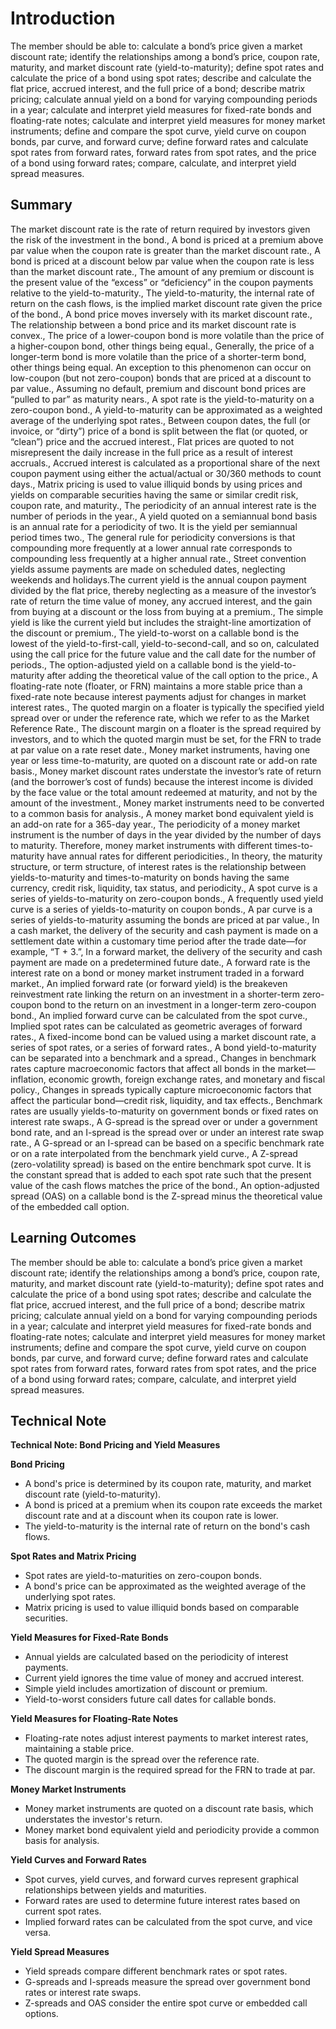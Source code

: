 # Introduction

The member should be able to: calculate a bond’s price given a market discount rate; identify the relationships among a bond’s price, coupon rate, maturity, and market discount rate (yield-to-maturity); define spot rates and calculate the price of a bond using spot rates; describe and calculate the flat price, accrued interest, and the full price of a bond; describe matrix pricing; calculate annual yield on a bond for varying compounding periods in a year; calculate and interpret yield measures for fixed-rate bonds and floating-rate notes; calculate and interpret yield measures for money market instruments; define and compare the spot curve, yield curve on coupon bonds, par curve, and forward curve; define forward rates and calculate spot rates from forward rates, forward rates from spot rates, and the price of a bond using forward rates; compare, calculate, and interpret yield spread measures.

## Summary

The market discount rate is the rate of return required by investors given the risk of the investment in the bond., A bond is priced at a premium above par value when the coupon rate is greater than the market discount rate., A bond is priced at a discount below par value when the coupon rate is less than the market discount rate., The amount of any premium or discount is the present value of the “excess” or “deficiency” in the coupon payments relative to the yield-to-maturity., The yield-to-maturity, the internal rate of return on the cash flows, is the implied market discount rate given the price of the bond., A bond price moves inversely with its market discount rate., The relationship between a bond price and its market discount rate is convex., The price of a lower-coupon bond is more volatile than the price of a higher-coupon bond, other things being equal., Generally, the price of a longer-term bond is more volatile than the price of a shorter-term bond, other things being equal. An exception to this phenomenon can occur on low-coupon (but not zero-coupon) bonds that are priced at a discount to par value., Assuming no default, premium and discount bond prices are “pulled to par” as maturity nears., A spot rate is the yield-to-maturity on a zero-coupon bond., A yield-to-maturity can be approximated as a weighted average of the underlying spot rates., Between coupon dates, the full (or invoice, or “dirty”) price of a bond is split between the flat (or quoted, or “clean”) price and the accrued interest., Flat prices are quoted to not misrepresent the daily increase in the full price as a result of interest accruals., Accrued interest is calculated as a proportional share of the next coupon payment using either the actual/actual or 30/360 methods to count days., Matrix pricing is used to value illiquid bonds by using prices and yields on comparable securities having the same or similar credit risk, coupon rate, and maturity., The periodicity of an annual interest rate is the number of periods in the year., A yield quoted on a semiannual bond basis is an annual rate for a periodicity of two. It is the yield per semiannual period times two., The general rule for periodicity conversions is that compounding more frequently at a lower annual rate corresponds to compounding less frequently at a higher annual rate., Street convention yields assume payments are made on scheduled dates, neglecting weekends and holidays.The current yield is the annual coupon payment divided by the flat price, thereby neglecting as a measure of the investor’s rate of return the time value of money, any accrued interest, and the gain from buying at a discount or the loss from buying at a premium., The simple yield is like the current yield but includes the straight-line amortization of the discount or premium., The yield-to-worst on a callable bond is the lowest of the yield-to-first-call, yield-to-second-call, and so on, calculated using the call price for the future value and the call date for the number of periods., The option-adjusted yield on a callable bond is the yield-to-maturity after adding the theoretical value of the call option to the price., A floating-rate note (floater, or FRN) maintains a more stable price than a fixed-rate note because interest payments adjust for changes in market interest rates., The quoted margin on a floater is typically the specified yield spread over or under the reference rate, which we refer to as the Market Reference Rate., The discount margin on a floater is the spread required by investors, and to which the quoted margin must be set, for the FRN to trade at par value on a rate reset date., Money market instruments, having one year or less time-to-maturity, are quoted on a discount rate or add-on rate basis., Money market discount rates understate the investor’s rate of return (and the borrower’s cost of funds) because the interest income is divided by the face value or the total amount redeemed at maturity, and not by the amount of the investment., Money market instruments need to be converted to a common basis for analysis., A money market bond equivalent yield is an add-on rate for a 365-day year., The periodicity of a money market instrument is the number of days in the year divided by the number of days to maturity. Therefore, money market instruments with different times-to-maturity have annual rates for different periodicities., In theory, the maturity structure, or term structure, of interest rates is the relationship between yields-to-maturity and times-to-maturity on bonds having the same currency, credit risk, liquidity, tax status, and periodicity., A spot curve is a series of yields-to-maturity on zero-coupon bonds., A frequently used yield curve is a series of yields-to-maturity on coupon bonds., A par curve is a series of yields-to-maturity assuming the bonds are priced at par value., In a cash market, the delivery of the security and cash payment is made on a settlement date within a customary time period after the trade date—for example, “T + 3.”, In a forward market, the delivery of the security and cash payment are made on a predetermined future date., A forward rate is the interest rate on a bond or money market instrument traded in a forward market., An implied forward rate (or forward yield) is the breakeven reinvestment rate linking the return on an investment in a shorter-term zero-coupon bond to the return on an investment in a longer-term zero-coupon bond., An implied forward curve can be calculated from the spot curve., Implied spot rates can be calculated as geometric averages of forward rates., A fixed-income bond can be valued using a market discount rate, a series of spot rates, or a series of forward rates., A bond yield-to-maturity can be separated into a benchmark and a spread., Changes in benchmark rates capture macroeconomic factors that affect all bonds in the market—inflation, economic growth, foreign exchange rates, and monetary and fiscal policy., Changes in spreads typically capture microeconomic factors that affect the particular bond—credit risk, liquidity, and tax effects., Benchmark rates are usually yields-to-maturity on government bonds or fixed rates on interest rate swaps., A G-spread is the spread over or under a government bond rate, and an I-spread is the spread over or under an interest rate swap rate., A G-spread or an I-spread can be based on a specific benchmark rate or on a rate interpolated from the benchmark yield curve., A Z-spread (zero-volatility spread) is based on the entire benchmark spot curve. It is the constant spread that is added to each spot rate such that the present value of the cash flows matches the price of the bond., An option-adjusted spread (OAS) on a callable bond is the Z-spread minus the theoretical value of the embedded call option.

## Learning Outcomes

The member should be able to: calculate a bond’s price given a market discount rate; identify the relationships among a bond’s price, coupon rate, maturity, and market discount rate (yield-to-maturity); define spot rates and calculate the price of a bond using spot rates; describe and calculate the flat price, accrued interest, and the full price of a bond; describe matrix pricing; calculate annual yield on a bond for varying compounding periods in a year; calculate and interpret yield measures for fixed-rate bonds and floating-rate notes; calculate and interpret yield measures for money market instruments; define and compare the spot curve, yield curve on coupon bonds, par curve, and forward curve; define forward rates and calculate spot rates from forward rates, forward rates from spot rates, and the price of a bond using forward rates; compare, calculate, and interpret yield spread measures.

## Technical Note

**Technical Note: Bond Pricing and Yield Measures**

**Bond Pricing**

* A bond's price is determined by its coupon rate, maturity, and market discount rate (yield-to-maturity).
* A bond is priced at a premium when its coupon rate exceeds the market discount rate and at a discount when its coupon rate is lower.
* The yield-to-maturity is the internal rate of return on the bond's cash flows.

**Spot Rates and Matrix Pricing**

* Spot rates are yield-to-maturities on zero-coupon bonds.
* A bond's price can be approximated as the weighted average of the underlying spot rates.
* Matrix pricing is used to value illiquid bonds based on comparable securities.

**Yield Measures for Fixed-Rate Bonds**

* Annual yields are calculated based on the periodicity of interest payments.
* Current yield ignores the time value of money and accrued interest.
* Simple yield includes amortization of discount or premium.
* Yield-to-worst considers future call dates for callable bonds.

**Yield Measures for Floating-Rate Notes**

* Floating-rate notes adjust interest payments to market interest rates, maintaining a stable price.
* The quoted margin is the spread over the reference rate.
* The discount margin is the required spread for the FRN to trade at par.

**Money Market Instruments**

* Money market instruments are quoted on a discount rate basis, which understates the investor's return.
* Money market bond equivalent yield and periodicity provide a common basis for analysis.

**Yield Curves and Forward Rates**

* Spot curves, yield curves, and forward curves represent graphical relationships between yields and maturities.
* Forward rates are used to determine future interest rates based on current spot rates.
* Implied forward rates can be calculated from the spot curve, and vice versa.

**Yield Spread Measures**

* Yield spreads compare different benchmark rates or spot rates.
* G-spreads and I-spreads measure the spread over government bond rates or interest rate swaps.
* Z-spreads and OAS consider the entire spot curve or embedded call options.